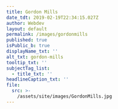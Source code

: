 ```yaml
---
title: Gordon Mills
date_tdt: 2019-02-19T22:34:15.027Z
author: Webdev
layout: default
permalink: /images/gordonmills
published: true
isPublic_b: true
displayName_txt: ''
alt_txt: gordon-mills
tooltip_txt: ''
subjectTag_list:
  - title_txt: ''
headlineCaption_txt: ''
file:
  src: >-
    /assets/site/images/GordonMills.jpg
---
```

